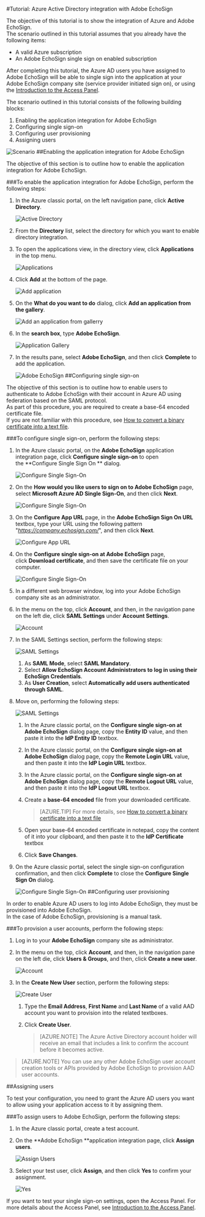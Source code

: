 <properties 
    pageTitle="Tutorial: Azure Active Directory integration with Adobe EchoSign | Microsoft Azure" 
    description="Learn how to use Adobe EchoSign with Azure Active Directory to enable single sign-on, automated provisioning, and more!" 
    services="active-directory" 
    authors="jeevansd"  
    documentationCenter="na" 
    manager="femila"/>
<tags 
    ms.service="active-directory" 
    ms.devlang="na" 
    ms.topic="article" 
    ms.tgt_pltfrm="na" 
    ms.workload="identity" 
    ms.date="07/11/2016" 
    ms.author="jeedes" />

#Tutorial: Azure Active Directory integration with Adobe EchoSign

The objective of this tutorial is to show the integration of Azure and Adobe EchoSign.  
The scenario outlined in this tutorial assumes that you already have the following items:

-   A valid Azure subscription
-   An Adobe EchoSign single sign on enabled subscription

After completing this tutorial, the Azure AD users you have assigned to Adobe EchoSign will be able to single sign into the application at your Adobe EchoSign company site (service provider initiated sign on), or using the [Introduction to the Access Panel](active-directory-saas-access-panel-introduction.md).

The scenario outlined in this tutorial consists of the following building blocks:

1.  Enabling the application integration for Adobe EchoSign
2.  Configuring single sign-on
3.  Configuring user provisioning
4.  Assigning users

![Scenario](./media/active-directory-saas-adobe-echosign-tutorial/IC789511.png "Scenario")
##Enabling the application integration for Adobe EchoSign

The objective of this section is to outline how to enable the application integration for Adobe EchoSign.

###To enable the application integration for Adobe EchoSign, perform the following steps:

1.  In the Azure classic portal, on the left navigation pane, click **Active Directory**.

    ![Active Directory](./media/active-directory-saas-adobe-echosign-tutorial/IC700993.png "Active Directory")

2.  From the **Directory** list, select the directory for which you want to enable directory integration.

3.  To open the applications view, in the directory view, click **Applications** in the top menu.

    ![Applications](./media/active-directory-saas-adobe-echosign-tutorial/IC700994.png "Applications")

4.  Click **Add** at the bottom of the page.

    ![Add application](./media/active-directory-saas-adobe-echosign-tutorial/IC749321.png "Add application")

5.  On the **What do you want to do** dialog, click **Add an application from the gallery**.

    ![Add an application from gallerry](./media/active-directory-saas-adobe-echosign-tutorial/IC749322.png "Add an application from gallerry")

6.  In the **search box**, type **Adobe EchoSign**.

    ![Application Gallery](./media/active-directory-saas-adobe-echosign-tutorial/IC789514.png "Application Gallery")

7.  In the results pane, select **Adobe EchoSign**, and then click **Complete** to add the application.

    ![Adobe EchoSign](./media/active-directory-saas-adobe-echosign-tutorial/IC789515.png "Adobe EchoSign")
##Configuring single sign-on

The objective of this section is to outline how to enable users to authenticate to Adobe EchoSign with their account in Azure AD using federation based on the SAML protocol.  
As part of this procedure, you are required to create a base-64 encoded certificate file.  
If you are not familiar with this procedure, see [How to convert a binary certificate into a text file](http://youtu.be/PlgrzUZ-Y1o).

###To configure single sign-on, perform the following steps:

1.  In the Azure classic portal, on the **Adobe EchoSign** application integration page, click **Configure single sign-on** to open the **Configure Single Sign On ** dialog.

    ![Configure Single Sign-On](./media/active-directory-saas-adobe-echosign-tutorial/IC789516.png "Configure Single Sign-On")

2.  On the **How would you like users to sign on to Adobe EchoSign** page, select **Microsoft Azure AD Single Sign-On**, and then click **Next**.

    ![Configure Single Sign-On](./media/active-directory-saas-adobe-echosign-tutorial/IC789517.png "Configure Single Sign-On")

3.  On the **Configure App URL** page, in the **Adobe EchoSign Sign On URL** textbox, type your URL using the following pattern "*https://company.echosign.com/*", and then click **Next**.

    ![Configure App URL](./media/active-directory-saas-adobe-echosign-tutorial/IC789518.png "Configure App URL")

4.  On the **Configure single sign-on at Adobe EchoSign** page, click **Download certificate**, and then save the certificate file on your computer.

    ![Configure Single Sign-On](./media/active-directory-saas-adobe-echosign-tutorial/IC789519.png "Configure Single Sign-On")

5.  In a different web browser window, log into your Adobe EchoSign company site as an administrator.

6.  In the menu on the top, click **Account**, and then, in the navigation pane on the left die, click **SAML Settings** under **Account Settings**.

    ![Account](./media/active-directory-saas-adobe-echosign-tutorial/IC789520.png "Account")

7.  In the SAML Settings section, perform the following steps:

    ![SAML Settings](./media/active-directory-saas-adobe-echosign-tutorial/IC789521.png "SAML Settings")

    1.  As **SAML Mode**, select **SAML Mandatory**.
    2.  Select **Allow EchoSign Account Administrators to log in using their EchoSign Credentials**.
    3.  As **User Creation**, select **Automatically add users authenticated through SAML**.

8.  Move on, performing the following steps:

    ![SAML Settings](./media/active-directory-saas-adobe-echosign-tutorial/IC789522.png "SAML Settings")

    1.  In the Azure classic portal, on the **Configure single sign-on at Adobe EchoSign** dialog page, copy the **Entity ID** value, and then paste it into the **IdP Entity ID** textbox.
    2.  In the Azure classic portal, on the **Configure single sign-on at Adobe EchoSign** dialog page, copy the **Remote Login URL** value, and then paste it into the **IdP Login URL** textbox.
    3.  In the Azure classic portal, on the **Configure single sign-on at Adobe EchoSign** dialog page, copy the **Remote Logout URL** value, and then paste it into the **IdP Logout URL** textbox.
    4.  Create a **base-64 encoded** file from your downloaded certificate.  

		>[AZURE.TIP] For more details, see [How to convert a binary certificate into a text file](http://youtu.be/PlgrzUZ-Y1o)
    5.  Open your base-64 encoded certificate in notepad, copy the content of it into your clipboard, and then paste it to the **IdP Certificate** textbox
    6.  Click **Save Changes**.

9.  On the Azure classic portal, select the single sign-on configuration confirmation, and then click **Complete** to close the **Configure Single Sign On** dialog.

    ![Configure Single Sign-On](./media/active-directory-saas-adobe-echosign-tutorial/IC789523.png "Configure Single Sign-On")
##Configuring user provisioning

In order to enable Azure AD users to log into Adobe EchoSign, they must be provisioned into Adobe EchoSign.  
In the case of Adobe EchoSign, provisioning is a manual task.

###To provision a user accounts, perform the following steps:

1.  Log in to your **Adobe EchoSign** company site as administrator.

2.  In the menu on the top, click **Account**, and then, in the navigation pane on the left die, click **Users & Groups**, and then, click **Create a new user**.

    ![Account](./media/active-directory-saas-adobe-echosign-tutorial/IC789524.png "Account")

3.  In the **Create New User** section, perform the following steps:

    ![Create User](./media/active-directory-saas-adobe-echosign-tutorial/IC789525.png "Create User")

    1.  Type the **Email Address**, **First Name** and **Last Name** of a valid AAD account you want to provision into the related textboxes.
    2.  Click **Create User**.

		>[AZURE.NOTE] The Azure Active Directory account holder will receive an email that includes a link to confirm the account before it becomes active.

>[AZURE.NOTE] You can use any other Adobe EchoSign user account creation tools or APIs provided by Adobe EchoSign to provision AAD user accounts.

##Assigning users

To test your configuration, you need to grant the Azure AD users you want to allow using your application access to it by assigning them.

###To assign users to Adobe EchoSign, perform the following steps:

1.  In the Azure classic portal, create a test account.

2.  On the **Adobe EchoSign **application integration page, click **Assign users**.

    ![Assign Users](./media/active-directory-saas-adobe-echosign-tutorial/IC789526.png "Assign Users")

3.  Select your test user, click **Assign**, and then click **Yes** to confirm your assignment.

    ![Yes](./media/active-directory-saas-adobe-echosign-tutorial/IC767830.png "Yes")

If you want to test your single sign-on settings, open the Access Panel. For more details about the Access Panel, see [Introduction to the Access Panel](active-directory-saas-access-panel-introduction.md).
